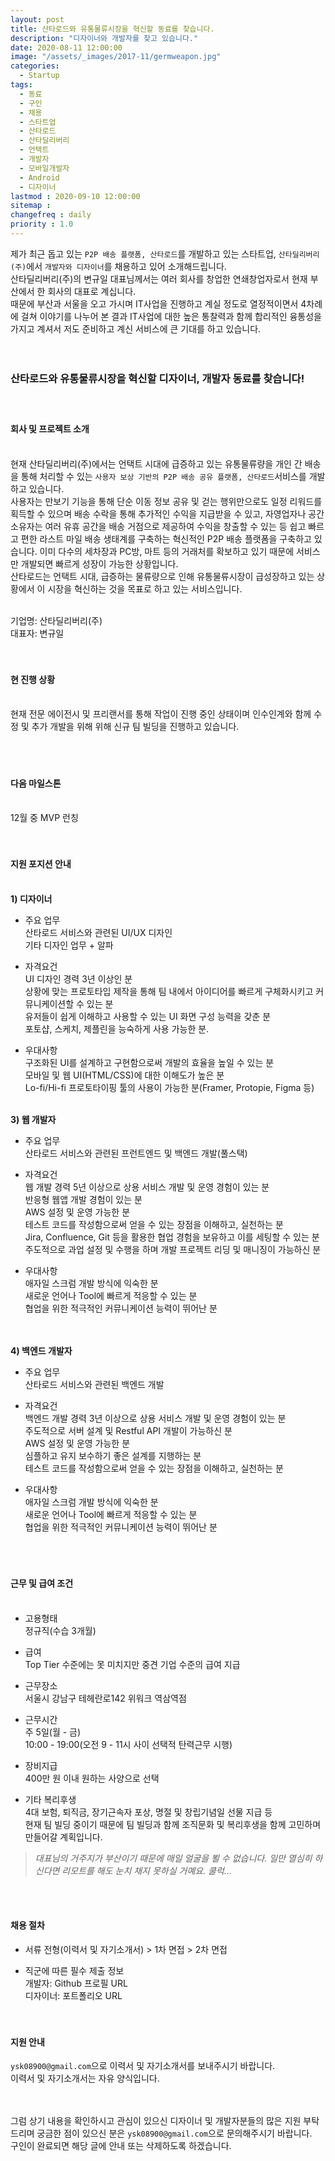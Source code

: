 ```yaml
---
layout: post
title: 산타로드와 유통물류시장을 혁신할 동료를 찾습니다.
description: "디자이너와 개발자를 찾고 있습니다."
date: 2020-08-11 12:00:00
image: "/assets/_images/2017-11/germweapon.jpg"
categories:
  - Startup
tags:
  - 동료
  - 구인
  - 채용
  - 스타트업
  - 산타로드
  - 산타딜리버리
  - 언택트
  - 개발자
  - 모바일개발자
  - Android
  - 디자이너
lastmod : 2020-09-10 12:00:00
sitemap :
changefreq : daily
priority : 1.0
---
```



제가 최근 돕고 있는 `P2P 배송 플랫폼, 산타로드`를 개발하고 있는 스타트업, `산타딜리버리(주)`에서 `개발자와 디자이너`를 채용하고 있어 소개해드립니다.<br>
산타딜리버리(주)의 변규일 대표님께서는 여러 회사를 창업한 연쇄창업자로서 현재 부산에서 한 회사의 대표로 계십니다.<br>
때문에 부산과 서울을 오고 가시며 IT사업을 진행하고 계실 정도로 열정적이면서 4차례에 걸쳐 이야기를 나누어 본 결과 IT사업에 대한 높은 통찰력과 함께 합리적인 융통성을 가지고 계셔서 저도 준비하고 계신 서비스에 큰 기대를 하고 있습니다.<br><br><br>

### **산타로드와 유통물류시장을 혁신할 디자이너, 개발자 동료를 찾습니다!**<br><br><br>

#### **회사 및 프로젝트 소개**<br><br>
현재 산타딜리버리(주)에서는 언택트 시대에 급증하고 있는 유통물류량을 개인 간 배송을 통해 처리할 수 있는 `사용자 보상 기반의 P2P 배송 공유 플랫폼, 산타로드`서비스를 개발하고 있습니다.<br>
사용자는 만보기 기능을 통해 단순 이동 정보 공유 및 걷는 행위만으로도 일정 리워드를 획득할 수 있으며 배송 수락을 통해 추가적인 수익을 지급받을 수 있고, 자영업자나 공간 소유자는 여러 유휴 공간을 배송 거점으로 제공하여 수익을 창출할 수 있는 등 쉽고 빠르고 편한 라스트 마일 배송 생태계를 구축하는 혁신적인 P2P 배송 플랫폼을 구축하고 있습니다. 이미 다수의 세차장과 PC방, 마트 등의 거래처를 확보하고 있기 때문에 서비스만 개발되면 빠르게 성장이 가능한 상황입니다.<br>
산타로드는 언택트 시대, 급증하는 물류량으로 인해 유통물류시장이 급성장하고 있는 상황에서 이 시장을 혁신하는 것을 목표로 하고 있는 서비스입니다.<br><br>

기업명: 산타딜리버리(주)<br>
대표자: 변규일
<br><br><br>

#### **현 진행 상황**<br><br>
현재 전문 에이전시 및 프리랜서를 통해 작업이 진행 중인 상태이며 인수인계와 함께 수정 및 추가 개발을 위해 위해 신규 팀 빌딩을 진행하고 있습니다.<br>
<br><br><br>

#### **다음 마일스톤**<br><br>
12월 중 MVP 런칭
<br><br><br>

#### **지원 포지션 안내**<br><br>

**1) 디자이너**<br>
- 주요 업무<br>
산타로드 서비스와 관련된 UI/UX 디자인<br>
기타 디자인 업무 + 알파

- 자격요건<br>
UI 디자인 경력 3년 이상인 분<br>
상황에 맞는 프로토타입 제작을 통해 팀 내에서 아이디어를 빠르게 구체화시키고 커뮤니케이션할 수 있는 분<br>
유저들이 쉽게 이해하고 사용할 수 있는 UI 화면 구성 능력을 갖춘 분<br>
포토샵, 스케치, 제플린을 능숙하게 사용 가능한 분.<br>

- 우대사항<br>
구조화된 UI를 설계하고 구현함으로써 개발의 효율을 높일 수 있는 분<br>
모바일 및 웹 UI(HTML/CSS)에 대한 이해도가 높은 분<br>
Lo-fi/Hi-fi 프로토타이핑 툴의 사용이 가능한 분(Framer, Protopie, Figma 등)
<br><br>

<!--**2) 안드로이드 개발자**<br>
- 주요 업무<br>
산타로드 서비스의 안드로이드 클라이언트 개발

- 자격요건<br>
안드로이드 개발 경력 3년 이상으로 상용 서비스 개발 경험이 있는 분<br>
안드로이드 UI/UX 가이드라인에 대한 이해도가 높은 분<br>
최고의 서비스를 지향하며 적극적으로 동료들과 커뮤니케이션 할 수 있는 분<br>
목표지향적인 사고와 실행 능력이 뛰어난 분<br>
제품의 품질과 안정성에 높은 책임감을 가지고 주도적이고 지속적으로 개발이 가능한 분<br>

- 우대사항<br>
네트워크/앱 보안에 대한 이해도가 높은 분<br>
애자일 스크럼 개발 방식에 익숙한 분<br>
테스트/배포 자동화 경험이 있고, 안드로이드 최신 개발 동향에 관심이 많은 분<br>
안드로이드와 모바일 전반에 대한 풍부한 이해를 바탕으로 최적화된 인터페이스 설계를 지향하는 분<br><br>-->

**3) 웹 개발자**<br>
- 주요 업무<br>
산타로드 서비스와 관련된 프런트엔드 및 백엔드 개발(풀스택)

- 자격요건<br>
웹 개발 경력 5년 이상으로 상용 서비스 개발 및 운영 경험이 있는 분<br>
반응형 웹앱 개발 경험이 있는 분<br>
AWS 설정 및 운영 가능한 분<br>
테스트 코드를 작성함으로써 얻을 수 있는 장점을 이해하고, 실천하는 분<br>
Jira, Confluence, Git 등을 활용한 협업 경험을 보유하고 이를 세팅할 수 있는 분<br>
주도적으로 과업 설정 및 수행을 하며 개발 프로젝트 리딩 및 매니징이 가능하신 분<br>

- 우대사항<br>
애자일 스크럼 개발 방식에 익숙한 분<br>
새로운 언어나 Tool에 빠르게 적응할 수 있는 분<br>
협업을 위한 적극적인 커뮤니케이션 능력이 뛰어난 분<br>
<br><br>

**4) 백엔드 개발자**<br>
- 주요 업무<br>
산타로드 서비스와 관련된 백엔드 개발

- 자격요건<br>
백엔드 개발 경력 3년 이상으로 상용 서비스 개발 및 운영 경험이 있는 분<br>
주도적으로 서버 설계 및 Restful API 개발이 가능하신 분<br>
AWS 설정 및 운영 가능한 분<br>
심플하고 유지 보수하기 좋은 설계를 지행하는 분<br>
테스트 코드를 작성함으로써 얻을 수 있는 장점을 이해하고, 실천하는 분<br>

- 우대사항<br>
애자일 스크럼 개발 방식에 익숙한 분<br>
새로운 언어나 Tool에 빠르게 적응할 수 있는 분<br>
협업을 위한 적극적인 커뮤니케이션 능력이 뛰어난 분<br>
<br><br><br>


#### **근무 및 급여 조건**<br><br>
- 고용형태<br>
정규직(수습 3개월)<br>

- 급여<br>
Top Tier 수준에는 못 미치지만 중견 기업 수준의 급여 지급<br>

- 근무장소<br>
서울시 강남구 테헤란로142 위워크 역삼역점<br>

- 근무시간<br>
주 5일(월 - 금)<br>
10:00 - 19:00(오전 9 - 11시 사이 선택적 탄력근무 시행)<br>

- 장비지급<br>
400만 원 이내 원하는 사양으로 선택<br>

- 기타 복리후생<br>
4대 보험, 퇴직금, 장기근속자 포상, 명절 및 창립기념일 선물 지급 등<br>
현재 팀 빌딩 중이기 때문에 팀 빌딩과 함께 조직문화 및 복리후생을 함께 고민하며 만들어갈 계획입니다.<br>

>*대표님의 거주지가 부산이기 때문에 매일 얼굴을 뵐 수 없습니다. 일만 열심히 하신다면 리모트를 해도 눈치 채지 못하실 거예요. 쿨럭...*

<br><br>


#### **채용 절차**<br>
- 서류 전형(이력서 및 자기소개서) > 1차 면접 > 2차 면접

- 직군에 따른 필수 제출 정보<br>
개발자: Github 프로필 URL<br>
디자이너: 포트폴리오 URL<br><br><br>

#### **지원 안내**<br>
`ysk08900@gmail.com`으로 이력서 및 자기소개서를 보내주시기 바랍니다.<br>
이력서 및 자기소개서는 자유 양식입니다.<br><br><br>


그럼 상기 내용을 확인하시고 관심이 있으신 디자이너 및 개발자분들의 많은 지원 부탁드리며 궁금한 점이 있으신 분은 `ysk08900@gmail.com`으로 문의해주시기 바랍니다.<br>
구인이 완료되면 해당 글에 안내 또는 삭제하도록 하겠습니다.
<br>
<br>
